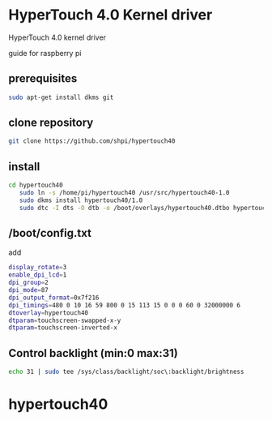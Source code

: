 # HyperTouch 4.0 Kernel driver

HyperTouch 4.0 kernel driver

guide for raspberry pi 

## prerequisites
```bash
sudo apt-get install dkms git
```

## clone repository

```bash
git clone https://github.com/shpi/hypertouch40
```

## install
```bash
cd hypertouch40
   sudo ln -s /home/pi/hypertouch40 /usr/src/hypertouch40-1.0
   sudo dkms install hypertouch40/1.0 
   sudo dtc -I dts -O dtb -o /boot/overlays/hypertouch40.dtbo hypertouch40.dts
   ```
   

## /boot/config.txt

add

```bash
display_rotate=3
enable_dpi_lcd=1
dpi_group=2
dpi_mode=87
dpi_output_format=0x7f216
dpi_timings=480 0 10 16 59 800 0 15 113 15 0 0 0 60 0 32000000 6
dtoverlay=hypertouch40
dtparam=touchscreen-swapped-x-y
dtparam=touchscreen-inverted-x
```

## Control backlight (min:0 max:31)

```bash
echo 31 | sudo tee /sys/class/backlight/soc\:backlight/brightness
```

# hypertouch40
